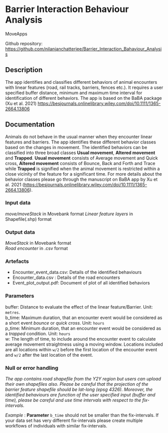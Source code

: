 # Barrier Interaction Behaviour Analysis

MoveApps 

Github repository: https://github.com/nilanjanchatterjee/Barrier_Interaction_Bahaviour_Analysis

## Description
The app identifies and classifies different behaviors of animal encounters with linear features (road, rail tracks, barriers, fences etc.). It requires a user specified buffer distance, minimum and maximum time interval for identification of different behaviors. The app is based on the BaBA package (Xu et al. 2021) https://besjournals.onlinelibrary.wiley.com/doi/10.1111/1365-2664.13806 

## Documentation
Animals do not behave in the usual manner when they encounter linear features and barriers. The app identifies these different behavior classes based on the changes in movement. The identified behaviors can be classified into three broad classes **Usual movement**, **Altered movement** and **Trapped**. **Usual movement** consists of Average movement and Quick cross, **Altered movement** consists of Bounce, Back and Forth and Trace while **Trapped** is signified when the animal movement is restricted within a close vicinity of the feature for a significant time. For more details about the behavior classes please go through the manuscript on BaBA app by Xu et al. 2021 (https://besjournals.onlinelibrary.wiley.com/doi/10.1111/1365-2664.13806).

### Input data
*move/moveStack* in Movebank format
*Linear feature layers* in Shapefile(.shp) format

### Output data
*MoveStack* in Movebank format   
*Road encounter* in .csv format   

### Artefacts
- Encounter_event_data.csv: Details of the identified behaviours
- Encounter_data.csv : Details of the road encounters 
- Event_plot_output.pdf: Document of plot of all identified behaviors 


### Parameters 
buffer: Distance to evaluate the effect of the linear feature/Barrier. Unit: `metres`.    
b_time: Maximum duration, that an encounter event would be considered as a short event *bounce* or *quick cross*. Unit: `hours`   
p_time: Minimum duration, that an encounter event would be considered as a *trapped* condition. Unit: `hours`   
w: The length of time, to include around the encounter event to calculate average movement straightness using a moving window. Locations included are all locations within `w/2` before the first location of the encounter event and `w/2` after the last location of the event.

### Null or error handling
*The app contains road shapefile from the Y2Y region but users can upload their own shapefiles also. Please be careful that the projection of the barrier feature shapefile should be lat-long (epsg 4326). Moreover, the identified behaviours are function of the user specified input (buffer and time), please be careful and use time intervals with respect to the fix-intervals.*

*Example* : **Parameter** `b_time` should not be smaller than the fix-intervals. If your data set has very different fix-intervals please create multiple workflows of individuals with similar fix-intervals.
